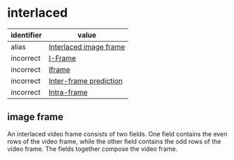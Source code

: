 # interlaced

| identifier | value
| ---------- | -----
| alias      | [Interlaced image frame](#interlaced-image-frame)
| incorrect  | [I-Frame](intra-frame.md)
| incorrect  | [Iframe](intra-frame.md)
| incorrect  | [Inter-frame prediction](intra-frame.md)
| incorrect  | [Intra-frame](intra-frame.md)

## image frame
An interlaced video frame consists of two fields. One field contains the even
 rows of the video frame, while the other field contains the odd rows of the
 video frame. The fields together compose the video frame.
